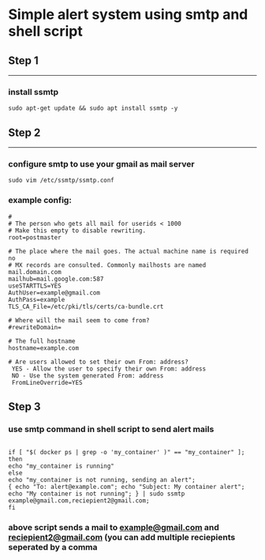 # Simple alert system using smtp and shell script

## Step 1
-------------------

### install ssmtp

```sudo apt-get update && sudo apt install ssmtp -y```

## Step 2
------------------

### configure smtp to use your gmail as mail server

```sudo vim /etc/ssmtp/ssmtp.conf```

### example config:

```# Config file for sSMTP sendmail
#
# The person who gets all mail for userids < 1000
# Make this empty to disable rewriting.
root=postmaster

# The place where the mail goes. The actual machine name is required no 
# MX records are consulted. Commonly mailhosts are named mail.domain.com
mailhub=mail.google.com:587
useSTARTTLS=YES
AuthUser=example@gmail.com
AuthPass=example
TLS_CA_File=/etc/pki/tls/certs/ca-bundle.crt

# Where will the mail seem to come from?
#rewriteDomain=

# The full hostname
hostname=example.com

# Are users allowed to set their own From: address?
 YES - Allow the user to specify their own From: address
 NO - Use the system generated From: address
 FromLineOverride=YES
 ```
 
 ## Step 3
 
 ### use smtp command in shell script to send alert mails
 
 ```#!/bin/bash  

if [ "$( docker ps | grep -o 'my_container' )" == "my_container" ];
then
echo "my_container is running"
else
echo "my_container is not running, sending an alert";
{ echo "To: alert@example.com"; echo "Subject: My container alert"; echo "My container is not running"; } | sudo ssmtp example@gmail.com,reciepient2@gmail.com;
fi
```
### above script sends a mail to example@gmail.com and reciepient2@gmail.com (you can add multiple reciepients seperated by a comma

